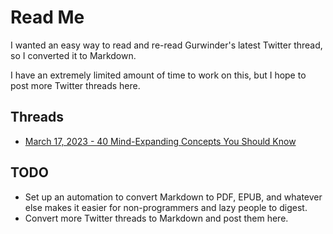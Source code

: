 # Read Me

I wanted an easy way to read and re-read Gurwinder's latest Twitter thread, so I converted it to Markdown.

I have an extremely limited amount of time to work on this, but I hope to post more Twitter threads here.

## Threads
- [March 17, 2023 - 40 Mind-Expanding Concepts You Should Know](2023-03-17.markdown)


## TODO

- Set up an automation to convert Markdown to PDF, EPUB, and whatever else makes it easier for non-programmers and lazy people to digest.
- Convert more Twitter threads to Markdown and post them here.